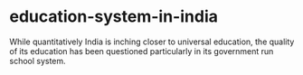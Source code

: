 # education-system-in-india
While quantitatively India is inching closer to universal education, the quality of its education has been questioned particularly in its government run school system.
